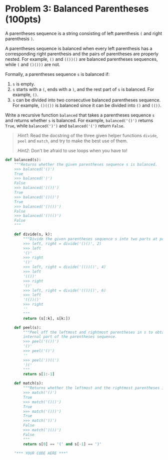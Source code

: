 # Problem 3: Balanced Parentheses (100pts)

A parentheses sequence is a string consisting of left parenthesis `(` and right parenthesis `)`.

A parentheses sequence is balanced when every left parenthesis has a corresponding right parenthesis and the pairs of parentheses are properly nested. For example, `()` and `(())()` are balanced parentheses sequences, while `(` and `()()))` are not.

Formally, a parentheses sequence `s` is balanced if:

1. `s` is empty.
2. `s` starts with a `(`, ends with a `)`, and the rest part of `s` is balanced. For example, `()`.
3. `s` can be divided into two consecutive balanced parentheses sequence. For example, `()(())` is balanced since it can be divided into `()` and `(())`.

Write a recursive function `balanced` that takes a parentheses sequence `s` and returns whether `s` is balanced. For example, `balanced('()')` returns `True`, while `balanced(')')` and `balanced('(')` return `False`.

> _Hint1_: Read the docstring of the three given helper functions `divide`, `peel` and `match`, and try to make the best use of them.
>
> _Hint2_: Don't be afraid to use loops when you have to!

```python
def balanced(s):
    """Returns whether the given parentheses sequence s is balanced.
    >>> balanced('()')
    True
    >>> balanced(')')
    False
    >>> balanced('(())')
    True
    >>> balanced('()()')
    True
    >>> balanced('()())')
    False
    >>> balanced('()(()')
    False
    """

    def divide(s, k):
        """Divide the given parentheses sequence s into two parts at position k.
        >>> left, right = divide('()()', 2)
        >>> left
        '()'
        >>> right
        '()'
        >>> left, right = divide('(())()', 4)
        >>> left
        '(())'
        >>> right
        '()'
        >>> left, right = divide('(())()', 6)
        >>> left
        '(())()'
        >>> right
        ''
        """
        return (s[:k], s[k:])

    def peel(s):
        """Peel off the leftmost and rightmost parentheses in s to obtain the
        internal part of the parentheses sequence.
        >>> peel('(())')
        '()'
        >>> peel('()')
        ''
        >>> peel('))((')
        ')('
        """
        return s[1:-1]

    def match(s):
        """Returns whether the leftmost and the rightmost parentheses in s match.
        >>> match('()')
        True
        >>> match('()()')
        True
        >>> match('()))')
        True
        >>> match('))')
        False
        >>> match(')())')
        False
        """
        return s[0] == '(' and s[-1] == ')'

    "*** YOUR CODE HERE ***"
```
